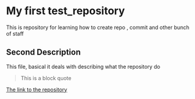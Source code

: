 # My first test_repository 
This is repository for learning how to create repo , commit and  other bunch of staff

## Second Description

This file, basical it deals with describing what the repository do

>This is a block quote

[The link to the repository](https://www.tutorialspoint.com/index.htm)

